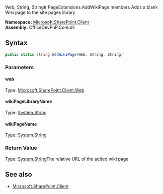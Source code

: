Web, String, String# PageExtensions.AddWikiPage members
Adds a blank Wiki page to the site pages library  

**Namespace:** [Microsoft.SharePoint.Client](Microsoft.SharePoint.Client.md)  
**Assembly:** OfficeDevPnP.Core.dll  
## Syntax
```C#
public static string AddWikiPage(Web, String, String)
```
### Parameters
#### web
Type: [Microsoft.SharePoint.Client.Web](Microsoft.SharePoint.Client.Web.md) 
#### 
#### wikiPageLibraryName
Type: [System.String](System.String.md) 
#### 
#### wikiPageName
Type: [System.String](System.String.md) 
#### 
### Return Value
Type: [System.String](System.String.md)The relative URL of the added wiki page
## See also
- [Microsoft.SharePoint.Client](Microsoft.SharePoint.Client.md)

